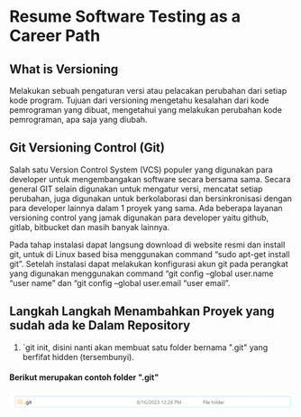 # Resume Software Testing as a Career Path

## What is Versioning

<aside>
Melakukan sebuah pengaturan versi atau pelacakan perubahan dari setiap kode program. Tujuan dari versioning mengetahu kesalahan dari kode pemrograman yang dibuat, mengetahui yang melakukan perubahan kode pemrograman, apa saja yang diubah.
</aside>

## Git Versioning Control (Git)

<aside>
Salah satu Version Control System (VCS) populer yang digunakan para developer untuk mengembangakan software secara bersama sama. Secara general GIT selain digunakan untuk mengatur versi, mencatat setiap perubahan, juga digunakan untuk berkolaborasi dan bersinkronisasi dengan para developer lainnya dalam 1 proyek yang sama. Ada beberapa layanan versioning control yang jamak digunakan para developer yaitu github, gitlab, bitbucket dan masih banyak lainnya.

Pada tahap instalasi dapat langsung download di website resmi dan install git, untuk di Linux based bisa menggunakan command “sudo apt-get install git”. Setelah instalasi dapat melakukan konfigurasi akun git pada perangkat yang digunakan menggunakan command “git config –global user.name “user name” dan “git config –global user.email “user email”.
</aside>

## Langkah Langkah Menambahkan Proyek yang sudah ada ke Dalam Repository

1.  `git init, disini nanti akan membuat satu folder bernama ".git" yang berfifat hidden (tersembunyi). 

#### Berikut merupakan contoh folder ".git"
![Image](https://github.com/TasyaFitriaAnggraini/QE_Tasya-Fitria-Anggraini/blob/main/3_Versioning%20Control%20with%20Git/Screenshot/Screenshot%202023-08-18%20144431.png)
